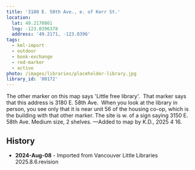 ```yaml
---
title: '3180 E. 58th Ave., e. of Kerr St.'
location:
  lat: 49.2170861
  lng: -123.0396378
  address: '49.2171, -123.0396'
tags:
  - kml-import
  - outdoor
  - book-exchange
  - red-marker
  - active
photo: /images/libraries/placeholder-library.jpg
library_id: '00172'
---
```

The other marker on this map says 'Little free library'.  That marker says that this address is 3180 E. 58th Ave.  When you look at the library in person, you see only that it is near unit 56 of the housing co-op, which is the building with that other marker.
The site is w. of a sign saying 3150 E. 58th Ave.
Medium size, 2 shelves.
—Added to map by K.D., 2025 4 16.

## History
- **2024-Aug-08** - Imported from Vancouver Little Libraries 2025.8.6.revision
